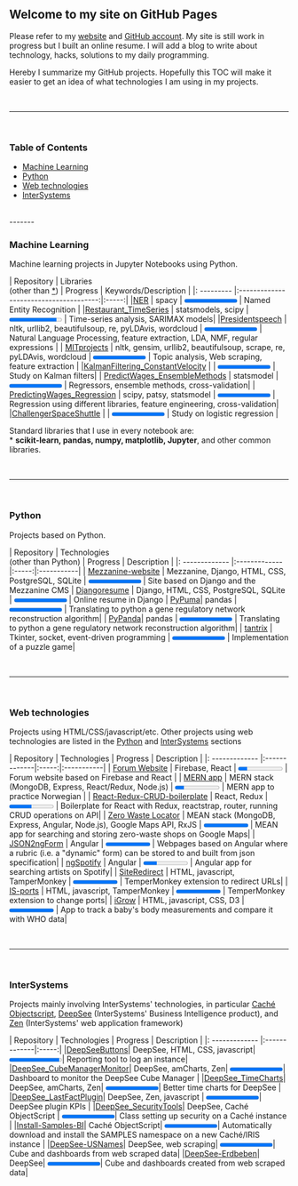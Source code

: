 <!--<style>
.markdown-body table {
    display: block;
    width: 100%;
    overflow: auto;
}
td:nth-child(1) {  
  width:250px;
}
td:nth-child(2) {  
  width:250px;
}
td:nth-child(3) {  
  width:100px;
}
</style>
-->
## Welcome to my site on GitHub Pages

Please refer to my [website](https://aless80.pythonanywhere.com/) and [GitHub account](https://github.com/aless80?tab=repositories). My site is still work in progress but I built an online resume. I will add a blog to write about technology, hacks, solutions to my daily programming. 

Hereby I summarize my GitHub projects. Hopefully this TOC will make it easier to get an idea of what technologies I am using in my projects. 

<br>

-----------
<br>






### Table of Contents
* [Machine Learning](#machine-learning)  
* [Python](#python)
* [Web technologies](#web-technologies)
* [InterSystems](#intersystems)

<br>
-------
<br>



### Machine Learning

Machine learning projects in Jupyter Notebooks using Python. 


| Repository | Libraries<br>(other than <a href="#libs">*</a>) | Progress | Keywords/Description |
|: --------- |:--------------------------------------:|:-----:|
|[NER](https://github.com/aless80/NER) | spacy | <progress value="100" max="100" style="width:95px"></progress>  | Named Entity Recognition |
|[Restaurant_TimeSeries](https://github.com/aless80/Restaurant_TimeSeries) | statsmodels, scipy | <progress value="90" max="100" style="width:95px"></progress>  | Time-series analysis, SARIMAX models|
|[Presidentspeech](https://github.com/aless80/Presidentspeech) | nltk, urllib2, beautifulsoup, re, pyLDAvis, wordcloud | <progress value="100" max="100" style="width:95px"></progress>  | Natural Language Processing, feature extraction, LDA, NMF, regular expressions |
| [MITprojects](https://github.com/aless80/MITprojects) | nltk, gensim, urllib2, beautifulsoup, scrape, re, pyLDAvis, wordcloud | <progress value="100" max="100" style="width:95px"></progress>  | Topic analysis, Web scraping, feature extraction |
|[KalmanFiltering_ConstantVelocity](https://github.com/aless80/KalmanFiltering_ConstantVelocity) |  | <progress value="100" max="100" style="width:95px"></progress>  | Study on Kalman filters|
| [PredictWages_EnsembleMethods](https://github.com/aless80/PredictWages_EnsembleMethods) | statsmodel | <progress value="100" max="100" style="width:95px"></progress> | Regressors, ensemble methods, cross-validation|
| [PredictingWages_Regression](https://github.com/aless80/PredictingWages_Regression) | scipy, patsy, statsmodel | <progress value="100" max="100" style="width:95px"></progress>  | Regression using different libraries, feature engineering, cross-validation|
|[ChallengerSpaceShuttle](https://github.com/aless80/ChallengerSpaceShuttle) |  | <progress value="100" max="100" style="width:95px"></progress>  | Study on logistic regression |


Standard libraries that I use in every notebook are:  
<a id="libs">*</a> **scikit-learn, pandas, numpy, matplotlib, Jupyter**, and other common libraries. 

<br>

-------
<br>




### Python

Projects based on Python. 

| Repository | Technologies<br>(other than Python) | Progress | Description |
|: ------------- |:-------------|:-----:|:-----------|
| [Mezzanine-website](https://github.com/aless80/Mezzanine-website) | Mezzanine, Django, HTML, CSS, PostgreSQL, SQLite | <progress value="100" max="100" style="width:95px"></progress>  | Site based on Django and the Mezzanine CMS
| [Djangoresume](https://github.com/aless80/Djangoresume) | Django, HTML, CSS, PostgreSQL, SQLite | <progress value="100" max="100" style="width:95px"></progress>  | Online resume in Django
| [PyPuma](https://github.com/aless80/PyPuma)| pandas | <progress value="100" max="100" style="width:95px"></progress> |  Translating to python a gene regulatory network reconstruction algorithm|
| [PyPanda](https://github.com/aless80/PyPanda)| pandas | <progress value="100" max="100" style="width:95px"></progress> |  Translating to python a gene regulatory network reconstruction algorithm|
| [tantrix](https://github.com/aless80/tantrix) | Tkinter, socket, event-driven programming | <progress value="100" max="100" style="width:95px"></progress>  |  Implementation of a puzzle game|

<br>

-------
<br>



### Web technologies

Projects using HTML/CSS/javascript/etc. Other projects using web technologies are listed in the [Python](#Python) and [InterSystems](#intersystems) sections


| Repository | Technologies | Progress | Description |
|: ------------- |:-------------|:-----:|:-----------|
| [Forum Website](https://github.com/aless80/Firebase-React-Forum) | Firebase, React | <progress value="20" max="100" style="width:80px"></progress>  | Forum website based on Firebase and React |
| [MERN app](https://github.com/aless80/MERNnorsk) | MERN stack (MongoDB, Express, React/Redux, Node.js) | <progress value="20" max="100" style="width:80px"></progress>  | MERN app to practice Norwegian |
| [React-Redux-CRUD-boilerplate](https://github.com/aless80/React-Redux-CRUD-boilerplate ) | React, Redux | <progress value="50" max="100" style="width:80px"></progress>  | Boilerplate for React with Redux, reactstrap, router, running CRUD operations on API|
| [Zero Waste Locator](https://github.com/aless80/Zero-Waste-Locator) | MEAN stack (MongoDB, Express, Angular, Node.js), Google Maps API, RxJS | <progress value="100" max="100" style="width:80px"></progress>  | MEAN app for searching and storing zero-waste shops on Google Maps|
| [JSON2ngForm](https://github.com/aless80/JSON2ngForm) | Angular | <progress value="100" max="100" style="width:80px"></progress>  | Webpages based on Angular where a rubric (i.e. a "dynamic" form) can be stored to and built from json specification|
| [ngSpotify](https://github.com/aless80/ngSpotify) | Angular | <progress value="30" max="100" style="width:80px"></progress>  | Angular app for searching artists on Spotify|
| [SiteRedirect](https://github.com/aless80/SiteRedirect) | HTML, javascript, TamperMonkey | <progress value="100" max="100" style="width:80px"></progress>  | TemperMonkey extension to redirect URLs|
| [IS-ports](https://github.com/aless80/IS-ports) | HTML, javascript, TamperMonkey | <progress value="100" max="100" style="width:80px"></progress>  | TemperMonkey extension to change ports|
| [iGrow](https://github.com/aless80/iGrow) | HTML, javascript, CSS, D3 | <progress value="100" max="100" style="width:80px"></progress>  | App to track a baby's body measurements and compare it with WHO data|

<br>

-------
<br>




### InterSystems
Projects mainly involving InterSystems' technologies, in particular [Caché Objectscript](https://docs.intersystems.com/latest/csp/docbook/DocBook.UI.Page.cls?KEY=ITECHREF_objectscript), [DeepSee](https://docs.intersystems.com/latest/csp/docbook/DocBook.UI.Page.cls?KEY=D2GS) (InterSystems' Business Intelligence product), and [Zen](https://docs.intersystems.com/latest/csp/docbook/DocBook.UI.Page.cls?KEY=GZEN) (InterSystems' web application framework)

| Repository | Technologies | Progress | Description |
|: ------------- |:-------------|:-----:|
|[DeepSeeButtons](https://github.com/aless80/DeepSeeButtons)| DeepSee, HTML, CSS, javascript| <progress value="95" max="100" style="width:95px"></progress>| Reporting tool to log an instance|
|[DeepSee_CubeManagerMonitor](https://github.com/aless80/DeepSee_CubeManagerMonitor)| DeepSee, amCharts, Zen| <progress value="100" max="100" style="width:95px"></progress>| Dashboard to monitor the DeepSee Cube Manager |
|[DeepSee_TimeCharts](https://github.com/aless80/DeepSee_TimeCharts)| DeepSee, amCharts, Zen| <progress value="100" max="100" style="width:95px"></progress>| Better time charts for DeepSee |
|[DeepSee_LastFactPlugin](https://github.com/aless80/DeepSee_LastFactPlugin)| DeepSee, Zen, javascript | <progress value="100" max="100" style="width:95px"></progress>| DeepSee plugin KPIs |
|[DeepSee_SecurityTools](https://github.com/aless80/DeepSee_SecurityTools)| DeepSee, Caché ObjectScript | <progress value="100" max="100" style="width:95px"></progress>| Class setting up security on a Caché instance |
|[Install-Samples-BI](https://github.com/aless80/Install-Samples-BI)| Caché ObjectScript| <progress value="100" max="100" style="width:95px"></progress>| Automatically download and install the SAMPLES namespace on a new Caché/IRIS instance |
|[DeepSee-USNames](https://github.com/aless80/DeepSee-USNames)| DeepSee, web scraping| <progress value="100" max="100" style="width:95px"></progress>| Cube and dashboards from web scraped data|
|[DeepSee-Erdbeben](https://github.com/aless80/DeepSee-Erdbeben)| DeepSee| <progress value="100" max="100" style="width:95px"></progress>| Cube and dashboards created from web scraped data|


<br>
<br>
